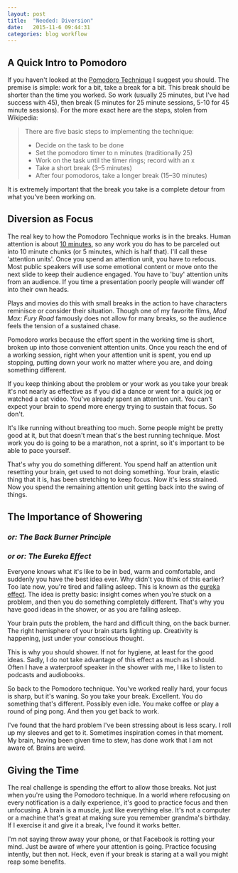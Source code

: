 ```yaml
---
layout: post
title:  "Needed: Diversion"
date:   2015-11-6 09:44:31
categories: blog workflow
---
```


## A Quick Intro to Pomodoro

If you haven't looked at the [Pomodoro Technique](https://en.wikipedia.org/wiki/Pomodoro_Technique) I suggest you should. The premise is simple: work for a bit, take a break for a bit. This break should be shorter than the time you worked. So work (usually 25 minutes, but I've had success with 45), then break (5 minutes for 25 minute sessions, 5-10 for 45 minute sessions). For the more exact here are the steps, stolen from Wikipedia:

>There are five basic steps to implementing the technique:
>
> - Decide on the task to be done
> - Set the pomodoro timer to n minutes (traditionally 25)
> - Work on the task until the timer rings; record with an x
> - Take a short break (3–5 minutes)
> - After four pomodoros, take a longer break (15–30 minutes)

It is extremely important that the break you take is a complete detour from what you've been working on.

## Diversion as Focus

The real key to how the Pomodoro Technique works is in the breaks. Human attention is about [10 minutes](http://www.brainrules.net/attention/?scene=1), so any work you do has to be parceled out into 10 minute chunks (or 5 minutes, which is half that). I'll call these 'attention units'. Once you spend an attention unit, you have to refocus. Most public speakers will use some emotional content or move onto the next slide to keep their audience engaged. You have to 'buy' attention units from an audience. If you time a presentation poorly people will wander off into their own heads.

Plays and movies do this with small breaks in the action to have characters reminisce or consider their situation. Though one of my favorite films, _Mad Max: Fury Road_ famously does not allow for many breaks, so the audience feels the tension of a sustained chase.

Pomodoro works because the effort spent in the working time is short, broken up into those convenient attention units. Once you reach the end of a working session, right when your attention unit is spent, you end up stopping, putting down your work no matter where you are, and doing something different.

If you keep thinking about the problem or your work as you take your break it's not nearly as effective as if you did a dance or went for a quick jog or watched a cat video. You've already spent an attention unit. You can't expect your brain to spend more energy trying to sustain that focus. So don't.

It's like running without breathing too much. Some people might be pretty good at it, but that doesn't mean that's the best running technique. Most work you do is going to be a marathon, not a sprint, so it's important to be able to pace yourself.

That's why you do something different. You spend half an attention unit resetting your brain, get used to not doing something. Your brain, elastic thing that it is, has been stretching to keep focus. Now it's less strained. Now you spend the remaining attention unit getting back into the swing of things.

## The Importance of Showering

### _or: The Back Burner Principle_

### _or or: The Eureka Effect_

Everyone knows what it's like to be in bed, warm and comfortable, and suddenly you have the best idea ever. Why didn't you think of this earlier? Too late now, you're tired and falling asleep. This is known as the [eureka effect](https://en.wikipedia.org/wiki/Eureka_effect). The idea is pretty basic: insight comes when you're stuck on a problem, and then you do something completely different. That's why you have good ideas in the shower, or as you are falling asleep.

Your brain puts the problem, the hard and difficult thing, on the back burner. The right hemisphere of your brain starts lighting up. Creativity is happening, just under your conscious thought.

This is why you should shower. If not for hygiene, at least for the good ideas. Sadly, I do not take advantage of this effect as much as I should. Often I have a waterproof speaker in the shower with me, I like to listen to podcasts and audiobooks.

So back to the Pomodoro technique. You've worked really hard, your focus is sharp, but it's waning. So you take your break. Excellent. You do something that's different. Possibly even idle. You make coffee or play a round of ping pong. And then you get back to work.

I've found that the hard problem I've been stressing about is less scary. I roll up my sleeves and get to it. Sometimes inspiration comes in that moment. My brain, having been given time to stew, has done work that I am not aware of. Brains are weird.

## Giving the Time

The real challenge is spending the effort to allow those breaks. Not just when you're using the Pomodoro technique. In a world where refocusing on every notification is a daily experience, it's good to practice focus and then unfocusing. A brain is a muscle, just like everything else. It's not a computer or a machine that's great at making sure you remember grandma's birthday. If I exercise it and give it a break, I've found it works better.

I'm not saying throw away your phone, or that Facebook is rotting your mind. Just be aware of where your attention is going. Practice focusing intently, but then not. Heck, even if your break is staring at a wall you might reap some benefits.
